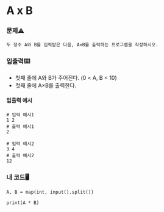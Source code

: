 # A x B

### 문제⚠️
```
두 정수 A와 B를 입력받은 다음, A×B를 출력하는 프로그램을 작성하시오.
```

### 입출력⌨️
* 첫째 줄에 A와 B가 주어진다. (0 < A, B < 10)
* 첫째 줄에 A×B를 출력한다.

#### 입출력 예시
```
# 입력 예시1
1 2
# 출력 예시1
2

# 입력 예시2
3 4
# 출력 예시2
12
```

### 내 코드🖥️
```
A, B = map(int, input().split())

print(A * B)
```
